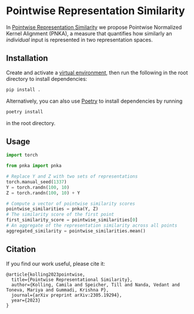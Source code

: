 # Pointwise Representation Similarity

In [Pointwise Representation Similarity](https://arxiv.org/abs/2305.19294) we propose Pointwise Normalized Kernel Alignment (PNKA), a measure that quantifies how similarly an *individual* input is represented in two representation spaces.

## Installation

Create and activate a [virtual environment](https://docs.python.org/3/library/venv.html), then run the following in the root directory to install dependencies:
```bash
pip install .
```

Alternatively, you can also use [Poetry](https://python-poetry.org/) to install dependencies by running
```bash
poetry install
```
in the root directory.


## Usage

```python
import torch

from pnka import pnka

# Replace Y and Z with two sets of representations
torch.manual_seed(1337)
Y = torch.randn(100, 10)
Z = torch.randn(100, 10) + Y

# Compute a vector of pointwise similarity scores
pointwise_similarities = pnka(Y, Z)
# The similarity score of the first point
first_similarity_score = pointwise_similarities[0]
# An aggregate of the representation similarity across all points
aggregated_similarity = pointwise_similarities.mean()
```

## Citation

If you find our work useful, please cite it:

```
@article{kolling2023pointwise,
  title={Pointwise Representational Similarity},
  author={Kolling, Camila and Speicher, Till and Nanda, Vedant and Toneva, Mariya and Gummadi, Krishna P},
  journal={arXiv preprint arXiv:2305.19294},
  year={2023}
}
```